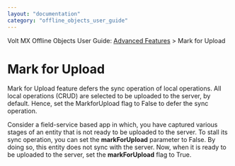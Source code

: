 ```yaml
---
layout: "documentation"
category: "offline_objects_user_guide"
---
```


Volt MX  Offline Objects User Guide: [Advanced Features](Advanced_Features.html) > Mark for Upload

Mark for Upload
===============

Mark for Upload feature defers the sync operation of local operations. All local operations (CRUD) are selected to be uploaded to the server, by default. Hence, set the MarkforUpload flag to False to defer the sync operation.

Consider a field-service based app in which, you have captured various stages of an entity that is not ready to be uploaded to the server. To stall its sync operation, you can set the **markForUpload** parameter to False. By doing so, this entity does not sync with the server. Now, when it is ready to be uploaded to the server, set the **markForUpload** flag to True.
